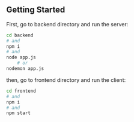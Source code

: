 ## Getting Started

First, go to backend directory and run the server:

```bash
cd backend
# and
npm i
# and
node app.js
    # or
nodemon app.js
```

then, go to frontend directory and run the client:

```bash
cd frontend
# and
npm i
# and
npm start
```
